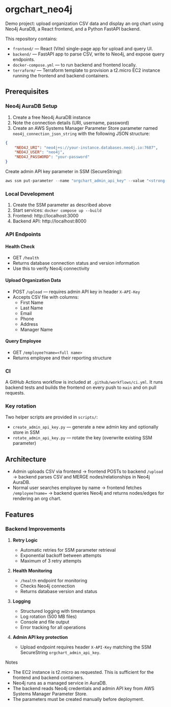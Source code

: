 # orgchart_neo4j

Demo project: upload organization CSV data and display an org chart using Neo4j AuraDB, a React frontend, and a Python FastAPI backend.

This repository contains:
- `frontend/` — React (Vite) single-page app for upload and query UI.
- `backend/` — FastAPI app to parse CSV, write to Neo4j, and expose query endpoints.
- `docker-compose.yml` — to run backend and frontend locally.
- `terraform/` — Terraform template to provision a t2.micro EC2 instance running the frontend and backend containers.

## Prerequisites

### Neo4j AuraDB Setup
1. Create a free Neo4j AuraDB instance
2. Note the connection details (URI, username, password)
3. Create an AWS Systems Manager Parameter Store parameter named `neo4j_connection_json_string` with the following JSON structure:
```json
{
    "NEO4J_URI": "neo4j+s://your-instance.databases.neo4j.io:7687",
    "NEO4J_USER": "neo4j",
    "NEO4J_PASSWORD": "your-password"
}
```

Create admin API key parameter in SSM (SecureString):
```powershell
aws ssm put-parameter --name "orgchart_admin_api_key" --value "<strong-random-key>" --type "SecureString" --region eu-central-1
```

### Local Development
1. Create the SSM parameter as described above
2. Start services: `docker compose up --build`
3. Frontend: http://localhost:3000
4. Backend API: http://localhost:8000

### API Endpoints

#### Health Check
- GET `/health`
- Returns database connection status and version information
- Use this to verify Neo4j connectivity

#### Upload Organization Data
- POST `/upload` — requires admin API key in header `X-API-Key`
- Accepts CSV file with columns:
  - First Name
  - Last Name
  - Email
  - Phone
  - Address
  - Manager Name

#### Query Employee
- GET `/employee?name=<full name>`
- Returns employee and their reporting structure

### CI
A GitHub Actions workflow is included at `.github/workflows/ci.yml`. It runs backend tests and builds the frontend on every push to `main` and on pull requests.

### Key rotation
Two helper scripts are provided in `scripts/`:
- `create_admin_api_key.py` — generate a new admin key and optionally store in SSM
- `rotate_admin_api_key.py` — rotate the key (overwrite existing SSM parameter)

## Architecture
- Admin uploads CSV via frontend -> frontend POSTs to backend `/upload` -> backend parses CSV and MERGE nodes/relationships in Neo4j AuraDB.
- Normal user searches employee by name -> frontend fetches `/employee?name=` -> backend queries Neo4j and returns nodes/edges for rendering an org chart.

## Features

### Backend Improvements
1. **Retry Logic**
   - Automatic retries for SSM parameter retrieval
   - Exponential backoff between attempts
   - Maximum of 3 retry attempts

2. **Health Monitoring**
   - `/health` endpoint for monitoring
   - Checks Neo4j connection
   - Returns database version and status

3. **Logging**
   - Structured logging with timestamps
   - Log rotation (500 MB files)
   - Console and file output
   - Error tracking for all operations

4. **Admin API key protection**
   - Upload endpoint requires header `X-API-Key` matching the SSM SecureString `orgchart_admin_api_key`.

Notes
- The EC2 instance is t2.micro as requested. This is sufficient for the frontend and backend containers.
- Neo4j runs as a managed service in AuraDB.
- The backend reads Neo4j credentials and admin API key from AWS Systems Manager Parameter Store.
- The parameters must be created manually before deployment.
